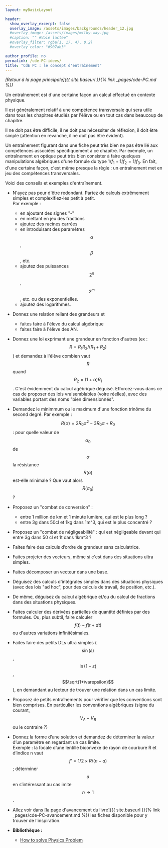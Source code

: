 ```yaml
---
layout: myBasicLayout

header:
  show_overlay_excerpt: false
  overlay_image: /assets/images/backgrounds/header_12.jpg
  #overlay_image: /assets/images/milky-way.jpg
  #caption: "" #Voie lactée"
  #overlay_filter: rgba(1, 17, 47, 0.2)
  #overlay_color: "#907ab3"

author_profile: no
permalink: /cde-PC-idees/
title: "CdE PC : le concept d'entraînement"
---
```


*[Retour à la page principale]({{ site.baseurl }}{% link _pages/cde-PC.md %})*

Un entraînement est d'une certaine façon un calcul effectué en contexte physique.

Il est généralement relatif à une compétence transversale qui sera utile dans tous les chapitres étudiés par l'élève ou en tout cas dans beaucoup de chapitre.

Il ne doit pas être difficile, il ne doit pas nécessiter de réflexion, il doit être simple (attention en revanche, il ne doit pas être évident).

Un entraînement figurant dans une fiche peut très bien ne pas être lié aux compétences associées spécifiquement à ce chapitre. Par exemple, un entraînement en optique peut très bien consister à faire quelques manipulations algébriques d'une formule du type $1/f_1 +1/f_2 = 1/f_3$. En fait, d'une certaine façon, c'est même presque la règle : un entraînement met en jeu des compétences transversales.

Voici des conseils et exemples d'entraînement.


* N'ayez pas peur d'être redondant. Partez de calculs extrêmement simples et complexifiez-les petit à petit.  
Par exemple : 
  - en ajoutant des signes "-"
  - en mettant en jeu des fractions
  - ajoutez des racines carrées
  - en introduisant des paramètres $$\alpha$$,  $$\beta$$, etc.
  - ajoutez des puissances $$2^n$$, $$2^m$$, etc. ou des exponentielles.
  - ajoutez des logarithmes.

* Donnez une relation reliant des grandeurs et 
  - faites faire à l'élève du calcul algébrique 
  - faites faire à l'élève des AN.

* Donnez une loi exprimant une grandeur en fonction d'autres (ex : $$R = R_1 R_2 /(R_1+R_2)$$) et demandez à l'élève combien vaut $$R$$
quand $$R_2 = (1+\alpha)R_1$$. C'est évidemment du calcul agébrique déguisé. Efforcez-vous dans ce cas de proposer des lois vraisemblables (voire réelles), avec des variables portant des noms "bien dimensionnés".

* Demandez le minimmum ou le maximum d'une fonction trinôme du second degré. Par exemple : $$R(\alpha) = 2R_0 \alpha^2 - 3R_0 \alpha + R_0$$ : pour quelle valeur de $$\alpha_0$$ de $$\alpha$$ la résistance $$R(\alpha)$$ est-elle minimale ? Que vaut alors $$R(\alpha_0)$$ ?

* Proposez un "combat de conversion" : 
  - entre 1 million de km et 1 minute lumière, qui est le plus long ? 
  - entre 3g dans 50cl et 1kg dans 1m^3, qui est le plus concentré ?

- Proposez un "combat de négligeabilité" : qui est négligeable devant qui entre 3g dans 50 cl et 1t dans 1km^3 ?

- Faites faire des calculs d’ordre de grandeur sans calculatrice.

- Faites projeter des vecteurs, même si c'est dans des situations ultra simples.

- Faites décomposer un vecteur dans une base.

- Déguisez des calculs d'intégrales simples dans des situations physiques (avec des lois "ad hoc", pour des calculs de travail, de position, etc.).

- De même, déguisez du calcul algébrique et/ou du calcul de fractions dans des situations physiques.

- Faites calculer des dérivées partielles de quantité définies par des formules. Ou, plus subtil, faire calculer $$f(t) - f(t+dt)$$ ou d'autres variations infinitésimales.

- Faites faire des petits DLs ultra simples ($$\sin(\varepsilon)$$, $$\ln(1-\varepsilon)$$, $$\sqrt(1+\varepsilon)$$), en demandant au lecteur de trouver une relation dans un cas limite.

- Proposez de petits entraînements pour vérifier que les conventions sont bien comprises. En particulier les conventions algébriques (signe du courant, $$V_A-V_B$$ ou le contraire ?) 

-  Donnez la forme d’une solution et demandez de déterminer la valeur d’un paramètre en regardant un cas limite.  
Exemple : la focale d’une lentille biconvexe de rayon de courbure R et d’indice n vaut $$f’=1/2 \times R/(n-a)$$ ; déterminer $$a$$ en s’intéressant au cas imite $$n\to 1$$.

- Allez voir dans [la page d'avancement du livre]({{ site.baseurl }}{% link _pages/cde-PC-avancement.md %}) les fiches disponible pour y trouver de l'inspiration.

- **Bibliothèque :**
  * [How to solve Physics Problem](How_to_solve_Physics_Problem.pdf)